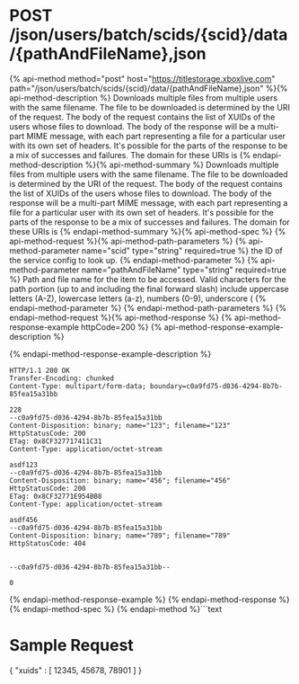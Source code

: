 # POST /json/users/batch/scids/{scid}/data/{pathAndFileName},json

{% api-method method="post" host="https://titlestorage.xboxlive.com" path="/json/users/batch/scids/{scid}/data/{pathAndFileName},json" %}{% api-method-description %}
Downloads multiple files from multiple users with the same filename. The file to be downloaded is determined by the URI of the request. The body of the request contains the list of XUIDs of the users whose files to download. The body of the response will be a multi-part MIME message, with each part representing a file for a particular user with its own set of headers. It's possible for the parts of the response to be a mix of successes and failures. The domain for these URIs is 
{% endapi-method-description %}{% api-method-summary %}
Downloads multiple files from multiple users with the same filename. The file to be downloaded is determined by the URI of the request. The body of the request contains the list of XUIDs of the users whose files to download. The body of the response will be a multi-part MIME message, with each part representing a file for a particular user with its own set of headers. It's possible for the parts of the response to be a mix of successes and failures. The domain for these URIs is 
{% endapi-method-summary %}{% api-method-spec %}
{% api-method-request %}{% api-method-path-parameters %}
{% api-method-parameter name="scid" type="string" required=true %}
the ID of the service config to look up.
{% endapi-method-parameter %}
{% api-method-parameter name="pathAndFileName" type="string" required=true %}
Path and file name for the item to be accessed. Valid characters for the path portion (up to and including the final forward slash) include uppercase letters (A-Z), lowercase letters (a-z), numbers (0-9), underscore (
{% endapi-method-parameter %}
{% endapi-method-path-parameters %}
{% endapi-method-request %}{% api-method-response %}
{% api-method-response-example httpCode=200 %}
{% api-method-response-example-description %}

{% endapi-method-response-example-description %}

```text
HTTP/1.1 200 OK
Transfer-Encoding: chunked
Content-Type: multipart/form-data; boundary=c0a9fd75-d036-4294-8b7b-85fea15a31bb

228
--c0a9fd75-d036-4294-8b7b-85fea15a31bb
Content-Disposition: binary; name="123"; filename="123"
HttpStatusCode: 200
ETag: 0x8CF327717411C31
Content-Type: application/octet-stream

asdf123
--c0a9fd75-d036-4294-8b7b-85fea15a31bb
Content-Disposition: binary; name="456"; filename="456"
HttpStatusCode: 200
ETag: 0x8CF32771E954BB8
Content-Type: application/octet-stream

asdf456
--c0a9fd75-d036-4294-8b7b-85fea15a31bb
Content-Disposition: binary; name="789"; filename="789"
HttpStatusCode: 404


--c0a9fd75-d036-4294-8b7b-85fea15a31bb--

0

```
{% endapi-method-response-example %}
{% endapi-method-response %}{% endapi-method-spec %}
{% endapi-method %}```text
# Sample Request

{
    "xuids" : 
    [
      12345,
      45678,
      78901
    ]
}
      

```